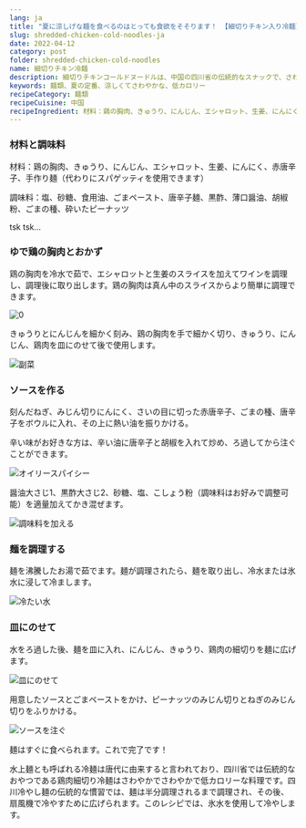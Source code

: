 ```yaml
---
lang: ja
title: "夏に涼しげな麺を食べるのはとっても食欲をそそります！ 【細切りチキン入り冷麺】"
slug: shredded-chicken-cold-noodles-ja
date: 2022-04-12
category: post
folder: shredded-chicken-cold-noodles
name: 細切りチキン冷麺
description: 細切りチキンコールドヌードルは、中国の四川省の伝統的なスナックで、さわやかでさわやかで低カロリーの食品です。
keywords: 麺類、夏の定番、涼しくてさわやかな、低カロリー
recipeCategory: 麺類
recipeCuisine: 中国
recipeIngredient: 材料：鶏の胸肉、きゅうり、にんじん、エシャロット、生姜、にんにく、赤唐辛子、手作り麺（代わりにスパゲッティを使用できます）。調味料：塩、砂糖、食用油、ごまペースト、唐辛子麺、黒酢、薄口醤油、胡椒粉、ごま、砕いたピーナッツ
---
```


<!-- start slipsum code -->

### 材料と調味料

材料：鶏の胸肉、きゅうり、にんじん、エシャロット、生姜、にんにく、赤唐辛子、手作り麺（代わりにスパゲッティを使用できます）

調味料：塩、砂糖、食用油、ごまペースト、唐辛子麺、黒酢、薄口醤油、胡椒粉、ごまの種、砕いたピーナッツ

tsk tsk...

### ゆで鶏の胸肉とおかず
鶏の胸肉を冷水で茹で、エシャロットと生姜のスライスを加えてワインを調理し、調理後に取り出します。鶏の胸肉は真ん中のスライスからより簡単に調理できます。

![0](/img/post/shredded-chicken-cold-noodles/1.png)

きゅうりとにんじんを細かく刻み、鶏の胸肉を手で細かく切り、きゅうり、にんじん、鶏肉を皿にのせて後で使用します。

![副菜](/img/post/shredded-chicken-cold-noodles/2.png)


### ソースを作る
刻んだねぎ、みじん切りにんにく、さいの目に切った赤唐辛子、ごまの種、唐辛子をボウルに入れ、その上に熱い油を振りかける。

辛い味がお好きな方は、辛い油に唐辛子と胡椒を入れて炒め、ろ過してから注ぐことができます。

![オイリースパイシー](/img/post/shredded-chicken-cold-noodles/3.png)

醤油大さじ1、黒酢大さじ2、砂糖、塩、こしょう粉（調味料はお好みで調整可能）を適量加えてかき混ぜます。

![調味料を加える](/img/post/shredded-chicken-cold-noodles/4.png)

### 麺を調理する
麺を沸騰したお湯で茹でます。麺が調理されたら、麺を取り出し、冷水または氷水に浸して冷まします。

![冷たい水](/img/post/shredded-chicken-cold-noodles/5.png)

### 皿にのせて
水をろ過した後、麺を皿に入れ、にんじん、きゅうり、鶏肉の細切りを麺に広げます。

![皿にのせて](/img/post/shredded-chicken-cold-noodles/6.png)

用意したソースとごまペーストをかけ、ピーナッツのみじん切りとねぎのみじん切りをふりかける。

![ソースを注ぐ](/img/post/shredded-chicken-cold-noodles/7.png)

麺はすぐに食べられます。これで完了です！

水上麺とも呼ばれる冷麺は唐代に由来すると言われており、四川省では伝統的なおやつである鶏肉細切り冷麺はさわやかでさわやかで低カロリーな料理です。四川冷やし麺の伝統的な慣習では、麺は半分調理されるまで調理され、その後、扇風機で冷やすために広げられます。このレシピでは、氷水を使用して冷やします。

